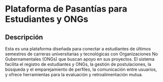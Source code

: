 # Plataforma de Pasantías para Estudiantes y ONGs

## Descripción

Esta es una plataforma diseñada para conectar a estudiantes de últimos semestres de carreras universitarias y tecnológicas con Organizaciones No Gubernamentales (ONGs) que buscan apoyo en sus proyectos. El sistema facilita el registro de estudiantes y ONGs, la gestión de postulaciones, la búsqueda y el emparejamiento de perfiles, la comunicación entre usuarios, y ofrece herramientas para la evaluación y retroalimentación mutua.